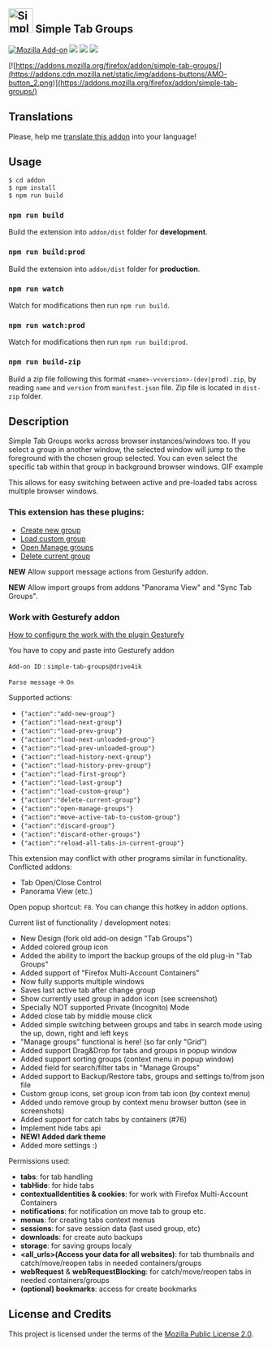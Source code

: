 <h2><a href="https://addons.mozilla.org/firefox/addon/simple-tab-groups/" target="_blank" rel="noopener noreferrer"><img width="48" src="https://rawgit.com/Drive4ik/simple-tab-groups/master/addon/src/icons/icon.svg" alt="Simple Tab Groups"></a> Simple Tab Groups</h2>

[![Mozilla Add-on](https://img.shields.io/amo/v/simple-tab-groups.svg)](https://addons.mozilla.org/firefox/addon/simple-tab-groups/) [![](https://img.shields.io/amo/d/simple-tab-groups.svg)](https://addons.mozilla.org/firefox/addon/simple-tab-groups/statistics/?last=365) [![](https://img.shields.io/amo/users/simple-tab-groups.svg)](https://addons.mozilla.org/firefox/addon/simple-tab-groups/statistics/usage/?last=365) [![](https://img.shields.io/amo/rating/simple-tab-groups.svg)](https://addons.mozilla.org/firefox/addon/simple-tab-groups/reviews/)

[![https://addons.mozilla.org/firefox/addon/simple-tab-groups/](https://addons.cdn.mozilla.net/static/img/addons-buttons/AMO-button_2.png)](https://addons.mozilla.org/firefox/addon/simple-tab-groups/)

## Translations

Please, help me [translate this addon](https://drive4ik.github.io/simple-tab-groups/translate/index.html) into your language!

## Usage

```bash
$ cd addon
$ npm install
$ npm run build
```

### `npm run build`

Build the extension into `addon/dist` folder for **development**.

### `npm run build:prod`

Build the extension into `addon/dist` folder for **production**.

### `npm run watch`

Watch for modifications then run `npm run build`.

### `npm run watch:prod`

Watch for modifications then run `npm run build:prod`.

### `npm run build-zip`

Build a zip file following this format `<name>-v<version>-(dev|prod).zip`, by reading `name` and `version` from `manifest.json` file.
Zip file is located in `dist-zip` folder.


## Description

Simple Tab Groups works across browser instances/windows too. If you select a group in another window, the selected window will jump to the foreground with the chosen group selected. You can even select the specific tab within that group in background browser windows. GIF example

This allows for easy switching between active and pre-loaded tabs across multiple browser windows.

### This extension has these plugins:

 * [Create new group](https://addons.mozilla.org/firefox/addon/stg-plugin-create-new-group/)
 * [Load custom group](https://addons.mozilla.org/firefox/addon/stg-plugin-load-custom-group/)
 * [Open Manage groups](https://addons.mozilla.org/firefox/addon/stg-plugin-open-manage-groups/)
 * [Delete current group](https://addons.mozilla.org/firefox/addon/stg-plugin-del-current-group/)

**NEW** Allow support message actions from Gesturify addon.

**NEW** Allow import groups from addons "Panorama View" and "Sync Tab Groups".

### Work with Gesturefy addon
[How to configure the work with the plugin Gesturefy](https://user-images.githubusercontent.com/7843031/44263498-dffb1b00-a227-11e8-95c7-1b9474199ef0.png)

You have to copy and paste into Gesturefy addon

`Add-on ID` : `simple-tab-groups@drive4ik`

`Parse message` -> `On`

Supported actions:
* `{"action":"add-new-group"}`
* `{"action":"load-next-group"}`
* `{"action":"load-prev-group"}`
* `{"action":"load-next-unloaded-group"}`
* `{"action":"load-prev-unloaded-group"}`
* `{"action":"load-history-next-group"}`
* `{"action":"load-history-prev-group"}`
* `{"action":"load-first-group"}`
* `{"action":"load-last-group"}`
* `{"action":"load-custom-group"}`
* `{"action":"delete-current-group"}`
* `{"action":"open-manage-groups"}`
* `{"action":"move-active-tab-to-custom-group"}`
* `{"action":"discard-group"}`
* `{"action":"discard-other-groups"}`
* `{"action":"reload-all-tabs-in-current-group"}`


This extension may conflict with other programs similar in functionality.
Conflicted addons:
 * Tab Open/Close Control
 * Panorama View (etc.)

Open popup shortcut: `F8`. You can change this hotkey in addon options.

Current list of functionality / development notes:

 * New Design (fork old add-on design "Tab Groups")
 * Added colored group icon
 * Added the ability to import the backup groups of the old plug-in "Tab Groups"
 * Added support of "Firefox Multi-Account Containers"
 * Now fully supports multiple windows
 * Saves last active tab after change group
 * Show currently used group in addon icon (see screenshot)
 * Specially NOT supported Private (Incognito) Mode
 * Added close tab by middle mouse click
 * Added simple switching between groups and tabs in search mode using the up, down, right and left keys
 * "Manage groups" functional is here! (so far only "Grid")
 * Added support Drag&Drop for tabs and groups in popup window
 * Added support sorting groups (context menu in popup window)
 * Added field for search/filter tabs in "Manage Groups"
 * Added support to Backup/Restore tabs, groups and settings to/from json file
 * Custom group icons, set group icon from tab icon (by context menu)
 * Added undo remove group by context menu browser button (see in screenshots)
 * Added support for catch tabs by containers (#76)
 * Implement hide tabs api
 * **NEW! Added dark theme**
 * Added more settings :)


Permissions used:
 * **tabs**: for tab handling
 * **tabHide**: for hide tabs
 * **contextualIdentities & cookies**: for work with Firefox Multi-Account Containers
 * **notifications**: for notification on move tab to group etc.
 * **menus**: for creating tabs context menus
 * **sessions**: for save session data (last used group, etc)
 * **downloads**: for create auto backups
 * **storage**: for saving groups localy
 * **<all_urls>(Access your data for all websites)**: for tab thumbnails and catch/move/reopen tabs in needed containers/groups
 * **webRequest** & **webRequestBlocking**: for catch/move/reopen tabs in needed containers/groups</li>
 * **(optional) bookmarks**: access for create bookmarks

## License and Credits

This project is licensed under the terms of the [Mozilla Public License 2.0](LICENSE).
